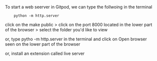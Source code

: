 To start a web seerver in Gitpod, we can type the follwoing in the terminal
```
    python -m http.server  
```   
click on the make public > click on the port 8000 located in the lower part of the browser > select the folder you'd like to view

or, type pytho -m http.server in the terminal and click on Open browser seen on the lower part of the browser

or, install an extension called live server